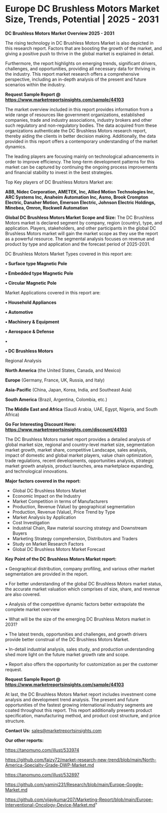 # Europe DC Brushless Motors Market Size, Trends, Potential | 2025 - 2031

<Strong> DC Brushless Motors Market Overview 2025 - 2031</strong>

The rising technology in DC Brushless Motors Market is also depicted in this research report. Factors that are boosting the growth of the market, and giving a positive push to thrive in the global market is explained in detail.

Furthermore, the report highlights on emerging trends, significant drivers, challenges, and opportunities, providing all necessary data for thriving in the industry. This report market research offers a comprehensive perspective, including an in-depth analysis of the present and future scenarios within the industry.

<strong>Request Sample Report @ <a href=https://www.marketreportsinsights.com/sample/44103>https://www.marketreportsinsights.com/sample/44103</a></strong>

The market overview included in this report provides information from a wide range of resources like government organizations, established companies, trade and industry associations, industry brokers and other such regulatory and non-regulatory bodies. The data acquired from these organizations authenticate the DC Brushless Motors research report, thereby aiding the clients in better decision making. Additionally, the data provided in this report offers a contemporary understanding of the market dynamics.

The leading players are focusing mainly on technological advancements in order to improve efficiency. The long-term development patterns for this market can be captured by continuing the ongoing process improvements and financial stability to invest in the best strategies.

Top Key players of DC Brushless Motors Market are:

<strong>ABB, Nidec Corporation, AMETEK, Inc, Allied Motion Technologies Inc, ARC Systems Inc, Anaheim Automation Inc, Asmo, Brook Crompton Electric, Danaher Motion, Emerson Electric, Johnson Electric Holdings, Minebea, Omron, Rockwell Automation</strong>

<strong><b>Global DC Brushless Motors Market Scope and Size:</b></strong>
The DC Brushless Motors market is declared segment by company, region (country), type, and application. Players, stakeholders, and other participants in the global DC Brushless Motors market will gain the market scope as they use the report as a powerful resource. The segmental analysis focuses on revenue and product by type and application and the forecast period of 2025-2031.

DC Brushless Motors Market Types covered in this report are:

<strong>•  Surface type Magnetic Pole

•  Embedded type Magnetic Pole

•  Circular Magnetic Pole</strong>

Market Applications covered in this report are:

<strong>•  Household Appliances

•  Automotive

•  Machinery & Equipment

•  Aerospace & Defense

•  

•  DC Brushless Motors</strong> 

Regional Analysis

<strong>North America</strong> (the United States, Canada, and Mexico)

<strong>Europe</strong> (Germany, France, UK, Russia, and Italy)

<strong>Asia-Pacific</strong> (China, Japan, Korea, India, and Southeast Asia)

<strong>South America</strong> (Brazil, Argentina, Colombia, etc.)

<strong>The Middle East and Africa</strong> (Saudi Arabia, UAE, Egypt, Nigeria, and South Africa)

<strong>Go For Interesting Discount Here: <a href=https://www.marketreportsinsights.com/discount/44103>https://www.marketreportsinsights.com/discount/44103</a></strong>

The DC Brushless Motors market report provides a detailed analysis of global market size, regional and country-level market size, segmentation market growth, market share, competitive Landscape, sales analysis, impact of domestic and global market players, value chain optimization, trade regulations, recent developments, opportunities analysis, strategic market growth analysis, product launches, area marketplace expanding, and technological innovations.

<strong><b>Major factors covered in the report:</b></strong>
<ul>
  <li>Global DC Brushless Motors Market </li>
  <li>Economic Impact on the Industry</li>
  <li>Market Competition in terms of Manufacturers</li>
  <li>Production, Revenue (Value) by geographical segmentation</li>
  <li>Production, Revenue (Value), Price Trend by Type</li>
  <li>Market Analysis by Application</li>
  <li>Cost Investigation</li>
  <li>Industrial Chain, Raw material sourcing strategy and Downstream Buyers</li>
  <li>Marketing Strategy comprehension, Distributors and Traders</li>
  <li>Study on Market Research Factors</li>
  <li>Global DC Brushless Motors Market Forecast</li>
</ul>

<strong><b>Key Point of the DC Brushless Motors Market report:</b></strong>

• Geographical distribution, company profiling, and various other market segmentation are provided in the report.

• For better understanding of the global DC Brushless Motors market status, the accurate market valuation which comprises of size, share, and revenue are also covered.

• Analysis of the competitive dynamic factors better extrapolate the complete market overview

• What will be the size of the emerging DC Brushless Motors market in 2031?

• The latest trends, opportunities and challenges, and growth drivers provide better construal of the DC Brushless Motors Market.

• In-detail industrial analysis, sales study, and production understanding shed more light on the future market growth rate and scope.

• Report also offers the opportunity for customization as per the customer request.

<strong>Request Sample Report @ <a href=https://www.marketreportsinsights.com/sample/44103>https://www.marketreportsinsights.com/sample/44103</a></strong>

At last, the DC Brushless Motors Market report includes investment come analysis and development trend analysis. The present and future opportunities of the fastest growing international industry segments are coated throughout this report. This report additionally presents product specification, manufacturing method, and product cost structure, and price structure.

<strong>Contact Us:</strong>
sales@marketreportsinsights.com

<strong>Our other reports:</strong>

<a href=https://tanomuno.com/illust/533974>https://tanomuno.com/illust/533974</a>

<a href=https://github.com/faizy72/market-research-new-trend/blob/main/North-America-Specialty-Grade-DWP-Market.md>https://github.com/faizy72/market-research-new-trend/blob/main/North-America-Specialty-Grade-DWP-Market.md</a>

<a href=https://tanomuno.com/illust/532897>https://tanomuno.com/illust/532897</a>

<a href=https://github.com/yamini231/Research/blob/main/Europe-Goggle-Market.md>https://github.com/yamini231/Research/blob/main/Europe-Goggle-Market.md</a>

<a href=https://github.com/vijaykumar207/Marketing-Report/blob/main/Europe-Interventional-Oncology-Device-Market.md>https://github.com/vijaykumar207/Marketing-Report/blob/main/Europe-Interventional-Oncology-Device-Market.md</a>"
